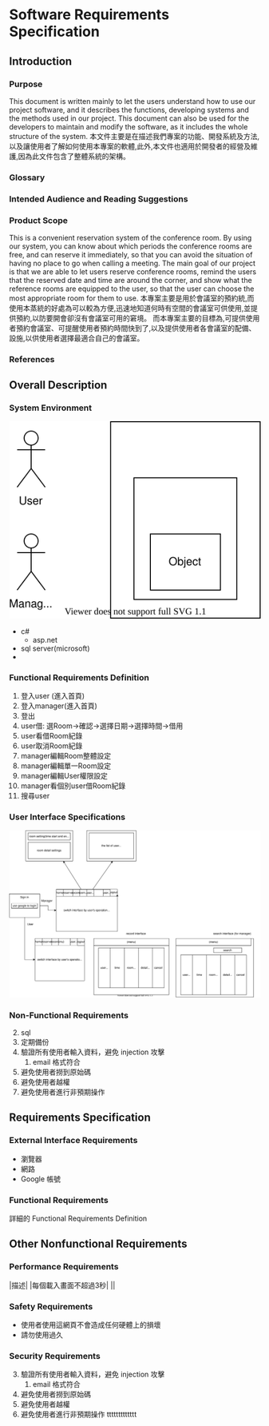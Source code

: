 # Software Requirements Specification

## Introduction

### Purpose

This document is written mainly to let the users understand how to use our project software, and it describes the functions, developing systems and the methods used in our
project. This document can also be used for the developers to maintain and modify the software, as it includes the whole structure of the system.
本文件主要是在描述我們專案的功能、開發系統及方法,以及讓使用者了解如何使用本專案的軟體,此外,本文件也適用於開發者的經營及維護,因為此文件包含了整體系統的架構。

<!--文件中的専有詞彙解釋 -->
### Glossary

### Intended Audience and Reading Suggestions

### Product Scope

This is a convenient reservation system of the conference room. By using our system, you can know about which periods the conference rooms are free, and can reserve it
immediately, so that you can avoid the situation of having no place to go when calling a meeting.
The main goal of our project is that we are able to let users reserve conference rooms, remind the users that the reserved date and time are around the corner, and show what the
reference rooms are equipped to the user, so that the user can choose the most appropriate room for them to use.
本專案主要是用於會議室的預約統,而使用本蒸統的好處為可以較為方便,迅速地知道何時有空間的會議室可供使用,並提供預約,以防要開會卻沒有會議室可用的窘境。
而本專案主要的目標為,可提供使用者預約會議室、可提醒使用者預約時間快到了,以及提供使用者各會議室的配備、設施,以供使用者選擇最適合自己的會議室。

### References

## Overall Description

### System Environment

![](../Drawio/2.1.1.drawio.svg)

* c#
  * asp.net
* sql server(microsoft)
* 

### Functional Requirements Definition

1. 登入user (進入首頁)
2. 登入manager(進入首頁)
3. 登出
4. user借: 選Room->確認->選擇日期->選擇時間->借用
5. user看借Room紀錄
6. user取消Room紀錄
7. manager編輯Room整體設定
7. manager編輯單一Room設定
7. manager編輯User權限設定
8. manager看個別user借Room紀錄
9. 搜尋user

### User Interface Specifications

![](../Drawio/2.3.1.drawio.svg)

### Non-Functional Requirements

2. sql
  1. 定期備份
3. 驗證所有使用者輸入資料，避免 injection 攻擊
   1. email 格式符合
4. 避免使用者撈到原始碼
5. 避免使用者越權
5. 避免使用者進行非預期操作

## Requirements Specification

### External Interface Requirements

* 瀏覽器
* 網路
* Google 帳號

### Functional Requirements

詳細的 Functional Requirements Definition

## Other Nonfunctional Requirements

### Performance Requirements

|描述|
|每個載入畫面不超過3秒|
||

### Safety Requirements

* 使用者使用這網頁不會造成任何硬體上的損壞
* 請勿使用過久

### Security Requirements

3. 驗證所有使用者輸入資料，避免 injection 攻擊
   1. email 格式符合
4. 避免使用者撈到原始碼
5. 避免使用者越權
5. 避免使用者進行非預期操作
ttttttttttttt
